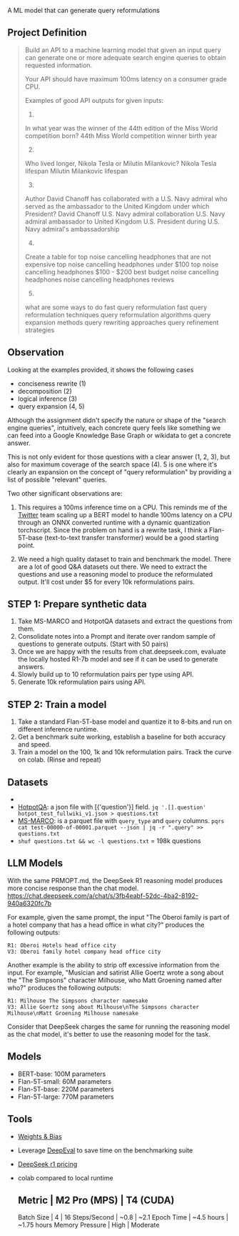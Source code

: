 A ML model that can generate query reformulations 

## Project Definition

> Build an API to a machine learning model that given an input query can generate one or more adequate search engine queries to obtain requested information.
> 
> Your API should have maximum 100ms latency on a consumer grade CPU.
> 
> Examples of good API outputs for given inputs:
> 
> 1)
> In what year was the winner of the 44th edition of the Miss World competition born?
> 44th Miss World competition winner birth year
> 
> 2)
> Who lived longer, Nikola Tesla or Milutin Milankovic?
> Nikola Tesla lifespan
> Milutin Milankovic lifespan
> 
> 3)
> Author David Chanoff has collaborated with a U.S. Navy admiral who served as the ambassador to the United Kingdom under which President?
> David Chanoff U.S. Navy admiral collaboration
> U.S. Navy admiral ambassador to United Kingdom
> U.S. President during U.S. Navy admiral's ambassadorship
> 
> 4)
> Create a table for top noise cancelling headphones that are not expensive
> top noise cancelling headphones under $100
> top noise cancelling headphones $100 - $200
> best budget noise cancelling headphones
> noise cancelling headphones reviews
> 
> 5)    
> what are some ways to do fast query reformulation
> fast query reformulation techniques
> query reformulation algorithms
> query expansion methods
> query rewriting approaches
> query refinement strategies


## Observation

Looking at the examples provided, it shows the following cases
- conciseness rewrite (1)
- decomposition (2)
- logical inference (3)
- query expansion (4, 5)

Although the assignment didn't specify the nature or shape of the "search
engine queries", intuitively, each concrete query feels like something we can
feed into a Google Knowledge Base Graph or wikidata to get a concrete answer.

This is not only evident for those questions with a clear answer (1, 2, 3), but
also for maximum coverage of the search space (4). 5 is one where it's clearly
an expansion on the concept of "query reformulation" by providing a list of
possible "relevant" queries.

Two other significant observations are:

1. This requires a 100ms inference time on a CPU. This reminds me of the
   [Twitter](https://blog.x.com/engineering/en_us/topics/insights/2021/speeding-up-transformer-cpu-inference-in-google-cloud)
   team scaling up a BERT model to handle 100ms latency on a CPU through an
   ONNX converted runtime with a dynamic quantization torchscript. Since the
   problem on hand is a rewrite task, I think a Flan-5T-base (text-to-text
   transfer transformer) would be a good starting point.

2. We need a high quality dataset to train and benchmark the model. There are 
    a lot of good Q&A datasets out there. We need to extract the questions and
    use a reasoning model to produce the reformulated output. It'll cost under
    $5 for every 10k reformulations pairs.

STEP 1: Prepare synthetic data
--------------------------------
1. Take MS-MARCO and HotpotQA datasets and extract the questions from them.
2. Consolidate notes into a Prompt and iterate over random sample of questions
   to generate outputs. (Start with 50 pairs)
3. Once we are happy with the results from chat.deepseek.com, evaluate the
   locally hosted R1-7b model and see if it can be used to generate answers.
4. Slowly build up to 10 reformulation pairs per type using API.
5. Generate 10k reformulation pairs using API.

STEP 2: Train a model
----------------------
1. Take a standard Flan-5T-base model and quantize it to 8-bits and run on
   different inference runtime.
2. Get a benchmark suite working, establish a baseline for both accuracy and
   speed.
3. Train a model on the 100, 1k and 10k reformulation pairs. Track the curve on
   colab. 
(Rinse and repeat)


Datasets
----------

-  
- [HotpotQA](https://hotpotqa.github.io/): a json file with [{'question'}] field. `jq '.[].question' hotpot_test_fullwiki_v1.json > questions.txt`
- [MS-MARCO](https://huggingface.co/datasets/microsoft/ms_marco): is a parquet file with `query_type` and `query` columns.  `pqrs cat test-00000-of-00001.parquet --json | jq -r ".query" >> questions.txt`
- `shuf questions.txt && wc -l questions.txt` = 198k questions

LLM Models
----------

With the same PRMOPT.md, the DeepSeek R1 reasoning model produces more concise response than the chat model. https://chat.deepseek.com/a/chat/s/3fb4eabf-52dc-4ba2-8192-940a6320fc7b

For example, given the same prompt, the input "The Oberoi family is part of a hotel company that has a head office in what city?" produces the following outputs:

    R1: Oberoi Hotels head office city
    V3: Oberoi family hotel company head office city

Another example is the ability to strip off excessive information from the input. For example, "Musician and satirist Allie Goertz wrote a song about the "The Simpsons" character Milhouse, who Matt Groening named after who?" produces the following outputs:

    R1: Milhouse The Simpsons character namesake
    V3: Allie Goertz song about Milhouse\nThe Simpsons character Milhouse\nMatt Groening Milhouse namesake

Consider that DeepSeek charges the same for running the reasoning model as the chat model, it's better to use the reasoning model for the task.

Models
---------

- BERT-base: 100M parameters
- Flan-5T-small: 60M parameters
- Flan-5T-base: 220M parameters
- Flan-5T-large: 770M parameters

Tools
----------

- [Weights & Bias](https://wandb.ai/site/evaluations/)
- Leverage [DeepEval](https://docs.confident-ai.com/) to save time on the benchmarking suite
- [DeepSeek r1 pricing](https://api-docs.deepseek.com/quick_start/pricing)

- colab compared to local runtime

    Metric	        | M2 Pro (MPS)	| T4 (CUDA)
    -------------------------------------
    Batch Size      |	4	        |   16
    Steps/Second	|  ~0.8	        |   ~2.1
    Epoch Time	    |  ~4.5 hours	|   ~1.75 hours
    Memory Pressure	|  High         |   Moderate

